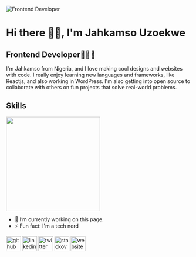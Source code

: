 ![Frontend Developer](https://pbs.twimg.com/profile_banners/1571476625669165057/1682070117/1500x500)
# Hi there 👋🏽, I'm Jahkamso Uzoekwe
## Frontend Developer👨🏽‍💻

I'm Jahkamso from Nigeria, and I love making cool designs and websites with code. I really enjoy learning new languages and frameworks, like Reactjs, and also working in WordPress. I'm also getting into open source to collaborate with others on fun projects that solve real-world problems.

## Skills

<img src="https://www.svgrepo.com/show/452092/react.svg" width="256" />

- 🔭 I’m currently working on this page. 
- ⚡ Fun fact: I'm a tech nerd 


[<img src='https://cdn.jsdelivr.net/npm/simple-icons@3.0.1/icons/github.svg' alt='github' height='40'>](https://github.com/Jahkamso)  [<img src='https://cdn.jsdelivr.net/npm/simple-icons@3.0.1/icons/linkedin.svg' alt='linkedin' height='40'>](https://www.linkedin.com/in/Jahkamso/)  [<img src='https://cdn.jsdelivr.net/npm/simple-icons@3.0.1/icons/twitter.svg' alt='twitter' height='40'>](https://twitter.com/CodingGimmic)  [<img src='https://cdn.jsdelivr.net/npm/simple-icons@3.0.1/icons/stackoverflow.svg' alt='stackoverflow' height='40'>](https://stackoverflow.com/users/Jahkamso)  [<img src='https://cdn.jsdelivr.net/npm/simple-icons@3.0.1/icons/icloud.svg' alt='website' height='40'>](https://jahkamso.com/)  


